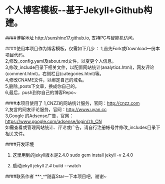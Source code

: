 个人博客模板--基于Jekyll+Github构建。
================

####博客地址
http://sunshine17.github.io, 支持PC与智能机访问。  

####使用本项目作为博客模板，仅需如下几步：
1,首先Fork或Download一份本项目代码。  
2,修改_config.yaml及about.md文件，以变更个人信息。  
3,修改_include目录下相关文件，以配置网站统计(analytics.html)，网友评论(comment.html)，右侧栏目(categories.html)等。  
4,修改CNAME文件，以绑定自己的域名。  
5,删除_posts下文章，换成你自己的。  
6,最后，push到你自己的博客Repo~  

####本项目使用了
1,CNZZ的网站统计服务，官网：http://cnzz.com  
2,友言的网友评论服务，官网：http://www.uyan.cc  
3,Google 的Adsense广告，官网：https://www.google.com/adsense/login/zh_CN  
如需查看或管理网站统计、评论或广告，请自行注册帐号并修改_includes目录下相关文件。  

####开发环境
1. 这里用到的jekyll版本是2.4.0
sudo gem install jekyll -v 2.4.0

2. 启动jekyll
jekyll _2.4_ build --watch

####联系作者
**^_^*随喜Star一下本项目吧，谢谢~  

